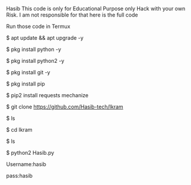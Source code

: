 Hasib
This code is only for Educational Purpose only
Hack with your own Risk. I am not responsible for that here is the full code

Run those code in Termux

$ apt update && apt upgrade -y

$ pkg install python -y

$ pkg install python2 -y

$ pkg install git -y

$ pkg install pip

$ pip2 install requests mechanize

$ git clone https://github.com/Hasib-tech/Ikram

$ ls

$ cd Ikram

$ ls

$ python2 Hasib.py

Username:hasib

pass:hasib
